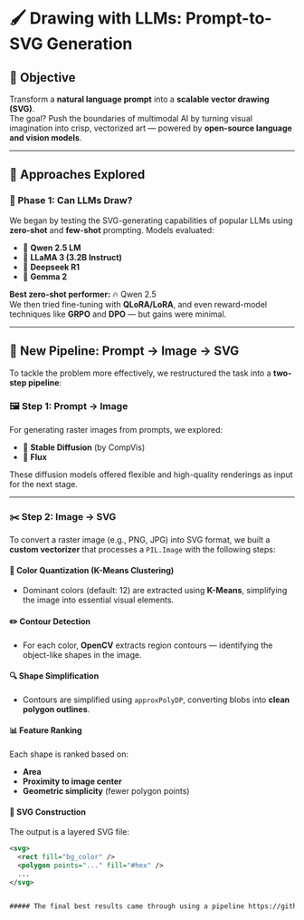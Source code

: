# 🖌️ Drawing with LLMs: Prompt-to-SVG Generation

## 🚀 Objective  
Transform a **natural language prompt** into a **scalable vector drawing (SVG)**.  
The goal? Push the boundaries of multimodal AI by turning visual imagination into crisp, vectorized art — powered by **open-source language and vision models**.

---

## 🧪 Approaches Explored

### 🧠 Phase 1: Can LLMs Draw?

We began by testing the SVG-generating capabilities of popular LLMs using **zero-shot** and **few-shot** prompting. Models evaluated:

- 🤖 **Qwen 2.5 LM**
- 🦙 **LLaMA 3 (3.2B Instruct)**
- 🔬 **Deepseek R1**
- 🌟 **Gemma 2**

**Best zero-shot performer:** 🔥 Qwen 2.5  
We then tried fine-tuning with **QLoRA/LoRA**, and even reward-model techniques like **GRPO** and **DPO** — but gains were minimal.

---

## 🔁 New Pipeline: Prompt → Image → SVG

To tackle the problem more effectively, we restructured the task into a **two-step pipeline**:

### 🖼️ Step 1: Prompt → Image  
For generating raster images from prompts, we explored:

- 🎨 **Stable Diffusion** (by CompVis)
- 🌈 **Flux**

These diffusion models offered flexible and high-quality renderings as input for the next stage.

---

### ✂️ Step 2: Image → SVG  

To convert a raster image (e.g., PNG, JPG) into SVG format, we built a **custom vectorizer** that processes a `PIL.Image` with the following steps:

#### 🧵 Color Quantization (K-Means Clustering)
- Dominant colors (default: 12) are extracted using **K-Means**, simplifying the image into essential visual elements.

#### ✏️ Contour Detection
- For each color, **OpenCV** extracts region contours — identifying the object-like shapes in the image.

#### 🔍 Shape Simplification
- Contours are simplified using `approxPolyDP`, converting blobs into **clean polygon outlines**.

#### 📊 Feature Ranking
Each shape is ranked based on:
- **Area**
- **Proximity to image center**
- **Geometric simplicity** (fewer polygon points)

#### 🧱 SVG Construction
The output is a layered SVG file:
```xml
<svg>
  <rect fill="bg_color" />
  <polygon points="..." fill="#hex" />
  ...
</svg>


##### The final best results came through using a pipeline https://github.com/yuval-alaluf/Attend-and-Excite which tends to focus on some specified tokens whose indices are passed. The notebook is attached with for the best results.
